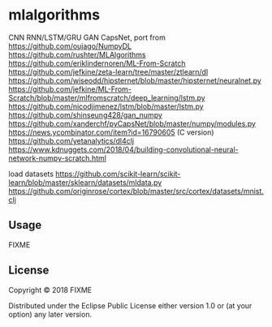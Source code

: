 # mlalgorithms

CNN RNN/LSTM/GRU GAN CapsNet, 
port from 
https://github.com/oujago/NumpyDL 
https://github.com/rushter/MLAlgorithms 
https://github.com/eriklindernoren/ML-From-Scratch 
https://github.com/jefkine/zeta-learn/tree/master/ztlearn/dl
https://github.com/wiseodd/hipsternet/blob/master/hipsternet/neuralnet.py
https://github.com/jefkine/ML-From-Scratch/blob/master/mlfromscratch/deep_learning/lstm.py
https://github.com/nicodjimenez/lstm/blob/master/lstm.py
https://github.com/shinseung428/gan_numpy
https://github.com/xanderchf/pyCapsNet/blob/master/numpy/modules.py
https://news.ycombinator.com/item?id=16790605 (C version)
https://github.com/yetanalytics/dl4clj
https://www.kdnuggets.com/2018/04/building-convolutional-neural-network-numpy-scratch.html

load datasets
https://github.com/scikit-learn/scikit-learn/blob/master/sklearn/datasets/mldata.py
https://github.com/originrose/cortex/blob/master/src/cortex/datasets/mnist.clj

## Usage

FIXME

## License

Copyright © 2018 FIXME

Distributed under the Eclipse Public License either version 1.0 or (at
your option) any later version.
